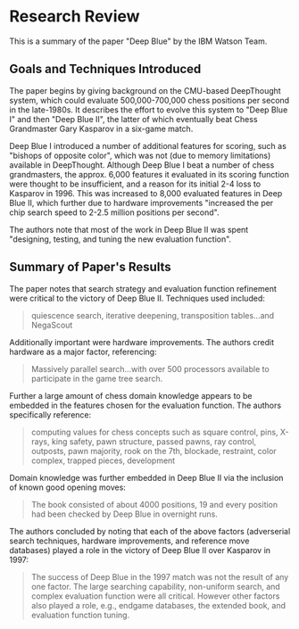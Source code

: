 # Research Review

This is a summary of the paper "Deep Blue" by the IBM Watson Team. 

## Goals and Techniques Introduced

The paper begins by giving background on the CMU-based DeepThought system, which could evaluate 500,000-700,000 chess positions per second in the late-1980s. It describes the effort to evolve this system to "Deep Blue I" and then "Deep Blue II", the latter of which eventually beat Chess Grandmaster Gary Kasparov in a six-game match.

Deep Blue I introduced a number of additional features for scoring, such as "bishops of opposite color", which was not (due to memory limitations) available in DeepThought. Although Deep Blue I beat a number of chess grandmasters, the approx. 6,000 features it evaluated in its scoring function were thought to be insufficient, and a reason for its initial 2-4 loss to Kasparov in 1996. This was increased to 8,000 evaluated features in Deep Blue II, which further due to hardware improvements "increased the per chip search speed to 2-2.5 million positions per second".

The authors note that most of the work in Deep Blue II was spent "designing, testing, and tuning the new evaluation function".

## Summary of Paper's Results

The paper notes that search strategy and evaluation function refinement were critical to the victory of Deep Blue II. Techniques used included: 
> quiescence search, iterative deepening, transposition tables...and NegaScout

Additionally important were hardware improvements. The authors credit hardware as a major factor, referencing:
> Massively parallel search...with over 500 processors available to participate in the game tree search.

Further a large amount of chess domain knowledge appears to be embedded in the features chosen for the evaluation function. The authors specifically reference:
> computing values for chess concepts such as square control,
pins, X-rays, king safety, pawn structure, passed pawns, ray control, outposts, pawn majority, rook on the 7th, blockade, restraint, color complex, trapped pieces, development

Domain knowledge was further embedded in Deep Blue II via the inclusion of known good opening moves:
> The book consisted of about 4000 positions, 19 and every position had been checked by Deep Blue in overnight runs.

The authors concluded by noting that each of the above factors (adverserial search techniques, hardware improvements, and reference move databases) played a role in the victory of Deep Blue II over Kasparov in 1997:

>The success of Deep Blue in the 1997 match was not the result of any one factor. The
large searching capability, non-uniform search, and complex evaluation function were all
critical. However other factors also played a role, e.g., endgame databases, the extended
book, and evaluation function tuning.